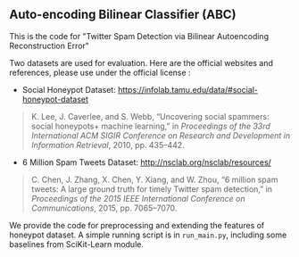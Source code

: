 ## Auto-encoding Bilinear Classifier (ABC)

This is the code for "Twitter Spam Detection via Bilinear Autoencoding Reconstruction Error"

Two datasets are used for evaluation. Here are the official websites and references, please use under the official license :

- Social Honeypot Dataset: https://infolab.tamu.edu/data/#social-honeypot-dataset

> K. Lee, J. Caverlee, and S. Webb, “Uncovering social spammers: social honeypots+ machine learning,” in *Proceedings of the 33rd International ACM SIGIR Conference on Research and Development in Information Retrieval*, 2010, pp. 435–442.

- 6 Million Spam Tweets Dataset: http://nsclab.org/nsclab/resources/ 

> C. Chen, J. Zhang, X. Chen, Y. Xiang, and W. Zhou, “6 million spam tweets: A large ground truth for timely Twitter spam detection,” in *Proceedings of the 2015 IEEE International Conference on Communications*, 2015, pp. 7065–7070.

We provide the code for preprocessing and extending the features of honeypot dataset. A simple running script is in `run_main.py`, including some baselines from SciKit-Learn module.

